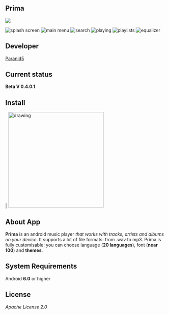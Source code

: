 **Prima**
------------------------
![](https://www.codefactor.io/Content/badges/A.svg)

![splash screen](app/src/main/res/drawable/splash.webp)
![main menu](app/src/main/res/drawable/main_menu.webp)
![search](app/src/main/res/drawable/search.webp)
![playing](app/src/main/res/drawable/playing.webp)
![playlists](app/src/main/res/drawable/playlists.webp)
![equalizer](app/src/main/res/drawable/equalizer_image.webp)

**Developer**
------------------------
[Paranid5](https://github.com/dinaraparanid)

**Current status**
------------------------
**Beta V 0.4.0.1**

**Install**
-----------------------

| [<img src="app/src/main/res/drawable/download_icon.webp" alt="drawing" width="300"/>](Prima_v0.4.0.1.apk)

**About App**
-----------------------

**Prima** is an android music player *that works with tracks, artists and albums on your device*.
It supports a lot of file formats: from .wav to mp3.
Prima is fully customisable: you can choose language (**20 languages**), font (**near 100**) and **themes**.

**System Requirements**
-----------------------
Android **6.0** or higher

**License**
-----------------------
*Apache License 2.0*